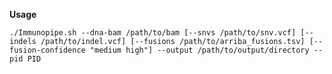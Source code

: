 **Usage**

`./Immunopipe.sh --dna-bam /path/to/bam [--snvs /path/to/snv.vcf] [--indels /path/to/indel.vcf] [--fusions /path/to/arriba_fusions.tsv] [--fusion-confidence "medium high"] --output /path/to/output/directory --pid PID`


